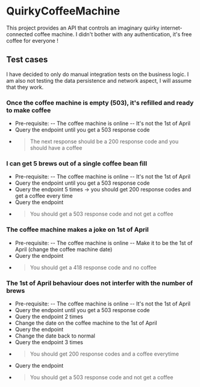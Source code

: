 # QuirkyCoffeeMachine

This project provides an API that controls an imaginary quirky internet-connected coffee machine. I didn't bother with any authentication, it's free coffee for everyone !

## Test cases
I have decided to only do manual integration tests on the business logic. I am also not testing the data persistence and network aspect, I will assume that they work.

### Once the coffee machine is empty (503), it's refilled and ready to make coffee
- Pre-requisite:
-- The coffee machine is online
-- It's not the 1st of April
- Query the endpoint until you get a 503 response code
- > The next response should be a 200 response code and you should have a coffee

### I can get 5 brews out of a single coffee bean fill
- Pre-requisite:
-- The coffee machine is online
-- It's not the 1st of April
- Query the endpoint until you get a 503 response code
- Query the endpoint 5 times
-> you should get 200 response codes and get a coffee every time
- Query the endpoint
- > You should get a 503 response code and not get a coffee

### The coffee machine makes a joke on 1st of April
- Pre-requisite:
-- The coffee machine is online
-- Make it to be the 1st of April (change the coffee machine date)
- Query the endpoint
- > You should get a 418 response code and no coffee

### The 1st of April behaviour does not interfer with the number of brews
- Pre-requisite:
-- The coffee machine is online
-- It's not the 1st of April
- Query the endpoint until you get a 503 response code
- Query the endpoint 2 times
- Change the date on the coffee machine to the 1st of April
- Query the endpoint
- Change the date back to normal
- Query the endpoint 3 times
- > You should get 200 response codes and a coffee everytime
- Query the endpoint
- > You should get a 503 response code and not get a coffee
